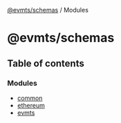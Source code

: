 [@evmts/schemas](README.md) / Modules

# @evmts/schemas

## Table of contents

### Modules

- [common](modules/common.md)
- [ethereum](modules/ethereum.md)
- [evmts](modules/evmts.md)
